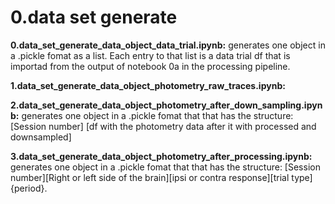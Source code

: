 # 0.data set generate

**0.data_set_generate_data_object_data_trial.ipynb:**
generates one object in a .pickle fomat as a list. Each entry to that list is a data trial df that is importad from the output of notebook 0a in the processing pipeline. 

**1.data_set_generate_data_object_photometry_raw_traces.ipynb:**

**2.data_set_generate_data_object_photometry_after_down_sampling.ipynb:**
generates one object in a .pickle fomat that that has the structure:
[Session number] [df with the photometry data after it with processed and downsampled]

**3.data_set_generate_data_object_photometry_after_processing.ipynb:**
generates one object in a .pickle fomat that that has the structure:
[Session number][Right or left side of the brain][ipsi or contra response][trial type]{period}.




